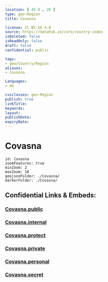 ```yaml
---
location: [ 45.9 , 26 ] 
type: geo-Region
title: Covasna

license: CC BY-SA 4.0
source: https://datahub.io/core/country-codes
isDeleted: false
isReadOnly: false
draft: false
confidential: public

tags:
- geo/Country/Region
aliases:
- Covasna

Languages:
- de

cssclasses: geo-Region
publish: true
linkTitle: 
keywords: 
layout: 
publishDate: 
expiryDate: 
---
```


# Covasna

```leaflet
id: Covasna
zoomFeatures: true 
minZoom: 2 
maxZoom: 18
geojsonFolder: ./Covasna/
markerFolder: ./Covasna/
```


## Confidential Links & Embeds: 

### [Covasna.public](/_public/\Earth\Continent\Europe\Europe~East\Romania\Regions~Romania\Romania~CentruCovasna.public.md) 

### [Covasna.internal](/_internal/\Earth\Continent\Europe\Europe~East\Romania\Regions~Romania\Romania~CentruCovasna.internal.md) 

### [Covasna.protect](/_protect/\Earth\Continent\Europe\Europe~East\Romania\Regions~Romania\Romania~CentruCovasna.protect.md) 

### [Covasna.private](/_private/\Earth\Continent\Europe\Europe~East\Romania\Regions~Romania\Romania~CentruCovasna.private.md) 

### [Covasna.personal](/_personal/\Earth\Continent\Europe\Europe~East\Romania\Regions~Romania\Romania~CentruCovasna.personal.md) 

### [Covasna.secret](/_secret/\Earth\Continent\Europe\Europe~East\Romania\Regions~Romania\Romania~CentruCovasna.secret.md)


